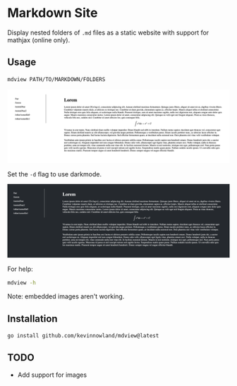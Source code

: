 # Markdown Site

Display nested folders of `.md` files as a static website with
support for mathjax (online only).

## Usage

```bash
mdview PATH/TO/MARKDOWN/FOLDERS
```

![mdview screenshot](screenshot.png?raw=true "mdview screenshot")


Set the `-d` flag to use darkmode.

![mdview screenshot darkmode](screenshot_dark.png?raw=true "mdview screenshot darkmode")

For help:

```bash
mdview -h
```

Note: embedded images aren't working.

## Installation

```bash
go install github.com/kevinnowland/mdview@latest
```

## TODO

- Add support for images
